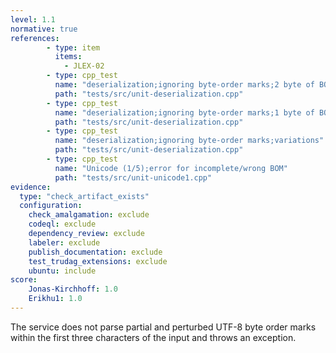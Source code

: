```yaml
---
level: 1.1
normative: true
references:
        - type: item
          items:
            - JLEX-02
        - type: cpp_test
          name: "deserialization;ignoring byte-order marks;2 byte of BOM"
          path: "tests/src/unit-deserialization.cpp"
        - type: cpp_test
          name: "deserialization;ignoring byte-order marks;1 byte of BOM"
          path: "tests/src/unit-deserialization.cpp"
        - type: cpp_test
          name: "deserialization;ignoring byte-order marks;variations"
          path: "tests/src/unit-deserialization.cpp"
        - type: cpp_test
          name: "Unicode (1/5);error for incomplete/wrong BOM"
          path: "tests/src/unit-unicode1.cpp"
evidence:
  type: "check_artifact_exists"
  configuration:
    check_amalgamation: exclude
    codeql: exclude
    dependency_review: exclude
    labeler: exclude
    publish_documentation: exclude
    test_trudag_extensions: exclude
    ubuntu: include
score:
    Jonas-Kirchhoff: 1.0
    Erikhu1: 1.0
---
```


The service does not parse partial and perturbed UTF-8 byte order marks within the first three characters of the input and throws an exception.
